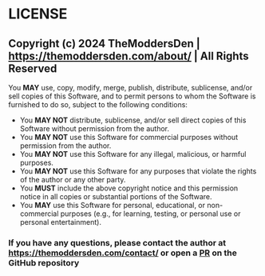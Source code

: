 # LICENSE

## Copyright (c) 2024 TheModdersDen | <https://themoddersden.com/about/> | All Rights Reserved

You **MAY** use, copy, modify, merge, publish, distribute, sublicense, and/or sell copies of this Software, and to permit persons to whom the Software is furnished to do so, subject to the following conditions:

- You **MAY NOT** distribute, sublicense, and/or sell direct copies of this Software without permission from the author.
- You **MAY NOT** use this Software for commercial purposes without permission from the author.
- You **MAY NOT** use this Software for any illegal, malicious, or harmful purposes.
- You **MAY NOT** use this Software for any purposes that violate the rights of the author or any other party.
- You **MUST** include the above copyright notice and this permission notice in all copies or substantial portions of the Software.
- You **MAY** use this Software for personal, educational, or non-commercial purposes (e.g., for learning, testing, or personal use or personal entertainment).

### If you have any questions, please contact the author at <https://themoddersden.com/contact/> or open a [PR](https://github.com/TheModdersDen/WindowsGSM.Template/issues/new) on the GitHub repository
